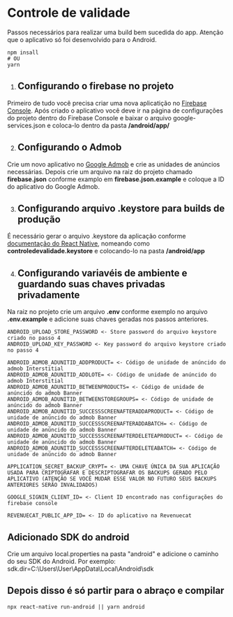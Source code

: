 # Controle de validade

Passos necessários para realizar uma build bem sucedida do app. Atenção que o aplicativo só foi desenvolvido para o Android.

```
npm insall
# OU
yarn
```

1. ## Configurando o firebase no projeto
Primeiro de tudo você precisa criar uma nova aplicatição no [Firebase Console](https://console.firebase.google.com/?hl=pt-br). Após criado o aplicativo você deve ir na página de configurações do projeto dentro do Firebase Console e baixar o arquivo google-services.json e coloca-lo dentro da pasta **/android/app/**

2. ## Configurando o Admob
Crie um novo aplicativo no [Google Admob](https://admob.google.com/home/) e crie as unidades de anúncios necessárias. Depois crie um arquivo na raiz do projeto chamado **firebase.json** conforme examplo em **firebase.json.example** e coloque a ID do aplicativo do Google Admob.


3. ## Configurando arquivo .keystore para builds de produção
É necessário gerar o arquivo .keystore da aplicação conforme [documentação do React Native](https://reactnative.dev/docs/signed-apk-android), nomeando como **controledevalidade.keystore** e colocando-lo na pasta **/android/app**

4. ## Configurando variavéis de ambiente e guardando suas chaves privadas privadamente
Na raiz no projeto crie um arquivo **.env** conforme exemplo no arquivo **.env.example** e adicione suas chaves geradas nos passos anteriores.
```
ANDROID_UPLOAD_STORE_PASSWORD <- Store password do arquivo keystore criado no passo 4
ANDROID_UPLOAD_KEY_PASSWORD <- Key password do arquivo keystore criado no passo 4

ANDROID_ADMOB_ADUNITID_ADDPRODUCT= <- Código de unidade de anúncido do admob Interstitial
ANDROID_ADMOB_ADUNITID_ADDLOTE= <- Código de unidade de anúncido do admob Interstitial
ANDROID_ADMOB_ADUNITID_BETWEENPRODUCTS= <- Código de unidade de anúncido do admob Banner
ANDROID_ADMOB_ADUNITID_BETWEENSTOREGROUPS= <- Código de unidade de anúncido do admob Banner
ANDROID_ADMOB_ADUNITID_SUCCESSSCREENAFTERADDAPRODUCT= <- Código de unidade de anúncido do admob Banner
ANDROID_ADMOB_ADUNITID_SUCCESSSCREENAFTERADDABATCH= <- Código de unidade de anúncido do admob Banner
ANDROID_ADMOB_ADUNITID_SUCCESSSCREENAFTERDELETEAPRODUCT= <- Código de unidade de anúncido do admob Banner
ANDROID_ADMOB_ADUNITID_SUCCESSSCREENAFTERDELETEABATCH= <- Código de unidade de anúncido do admob Banner

APPLICATION_SECRET_BACKUP_CRYPT= <- UMA CHAVE ÚNICA DA SUA APLICAÇÃO USADA PARA CRIPTOGRAFAR E DESCRIPTOGRAFAR OS BACKUPS GERADO PELO APLICATIVO (ATENÇÃO SE VOCÊ MUDAR ESSE VALOR NO FUTURO SEUS BACKUPS ANTERIORES SERÃO INVALIDADOS)

GOOGLE_SIGNIN_CLIENT_ID= <- Client ID encontrado nas configurações do firebase console

REVENUECAT_PUBLIC_APP_ID= <- ID do aplicativo na Revenuecat
```

## Adicionado SDK do android
Crie um arquivo local.properties na pasta "android" e adicione o caminho do seu SDK do Android. Por exemplo: sdk.dir=C:\\Users\\User\\AppData\\Local\\Android\\sdk

## Depois disso é só partir para o abraço e compilar
```
npx react-native run-android || yarn android
```
